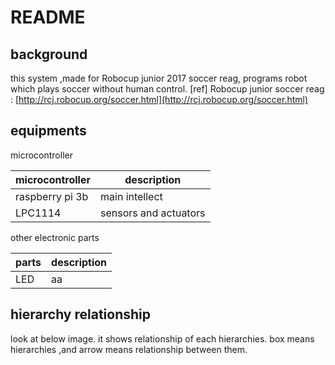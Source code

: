 # README
## background
 this system ,made for Robocup junior 2017 soccer reag, programs robot which plays soccer without human control.
[ref] Robocup junior soccer reag : [http://rcj.robocup.org/soccer.html](http://rcj.robocup.org/soccer.html)

## equipments
microcontroller

| microcontroller | description |
|--------|--------|
| raspberry pi 3b | main intellect |
| LPC1114 | sensors and actuators  |

other electronic parts

| parts | description |
| ------| ----------- |
| LED | aa|




## hierarchy relationship
 look at below image. it shows relationship of each hierarchies. box means hierarchies ,and arrow means relationship between them.

